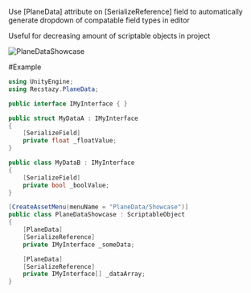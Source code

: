 Use [PlaneData] attribute on [SerializeReference] field to automatically generate dropdown of compatable field types in editor

Useful for decreasing amount of scriptable objects in project

![PlaneDataShowcase](https://user-images.githubusercontent.com/30838103/154221762-4bb81601-c41a-4dc5-8ef3-a0f0177522bf.gif)

#Example
```csharp
using UnityEngine;
using Recstazy.PlaneData;

public interface IMyInterface { }

public struct MyDataA : IMyInterface 
{
    [SerializeField]
    private float _floatValue;
}

public class MyDataB : IMyInterface 
{
    [SerializeField]
    private bool _boolValue;
}

[CreateAssetMenu(menuName = "PlaneData/Showcase")]
public class PlaneDataShowcase : ScriptableObject
{
    [PlaneData]
    [SerializeReference]
    private IMyInterface _someData;

    [PlaneData]
    [SerializeReference]
    private IMyInterface[] _dataArray;
}
```

